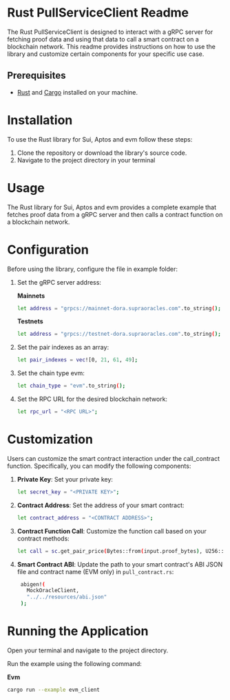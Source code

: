 # Rust PullServiceClient Readme

The Rust PullServiceClient is designed to interact with a gRPC server for fetching proof data and using that data to
call a smart contract on a blockchain network. This readme provides instructions on how to use the library and customize
certain components for your specific use case.

## Prerequisites

- [Rust](https://www.rust-lang.org/) and [Cargo](https://doc.rust-lang.org/cargo/getting-started/installation.html)
  installed on your machine.

# Installation

To use the Rust library for Sui, Aptos and evm follow these steps:

1. Clone the repository or download the library's source code.
2. Navigate to the project directory in your terminal

# Usage

The Rust library for Sui, Aptos and evm provides a complete example that fetches proof data from a gRPC server and then calls a
contract function on a blockchain network.

# Configuration

Before using the library, configure the file in example folder:

1. Set the gRPC server address:

    **Mainnets**

    ```bash
    let address = "grpcs://mainnet-dora.supraoracles.com".to_string();
   ```

   **Testnets**
    ```bash
    let address = "grpcs://testnet-dora.supraoracles.com".to_string();
   ```

2. Set the pair indexes as an array:
    ```bash
    let pair_indexes = vec![0, 21, 61, 49];
    ```
3. Set the chain type evm:
    ```bash
    let chain_type = "evm".to_string();
   ```
4. Set the RPC URL for the desired blockchain network:
    ```bash
    let rpc_url = "<RPC URL>";
   ```

# Customization

Users can customize the smart contract interaction under the call_contract function. Specifically, you can modify the
following components:

1. **Private Key**: Set your private key:
    ```bash
    let secret_key = "<PRIVATE KEY>";
   ```

2. **Contract Address**: Set the address of your smart contract:
    ```bash
    let contract_address = "<CONTRACT ADDRESS>";
   ```

3. **Contract Function Call**: Customize the function call based on your contract methods:
    ```bash
    let call = sc.get_pair_price(Bytes::from(input.proof_bytes), U256::from(0));
   ```

4. **Smart Contract ABI**: Update the path to your smart contract's ABI JSON file and contract name (EVM only)
   in `pull_contract.rs`:
   ```bash
    abigen!(
      MockOracleClient,
      "../../resources/abi.json"
    );
   ```

# Running the Application

Open your terminal and navigate to the project directory.

Run the example using the following command:

**Evm**

```bash
cargo run --example evm_client
```